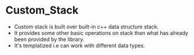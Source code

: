 # Custom_Stack

- Custom stack is built over built-in c++ data structure stack.
- It provides some other basic operations on stack than what has already been provided by the library.
- It's templatized i.e can work with different data types.

